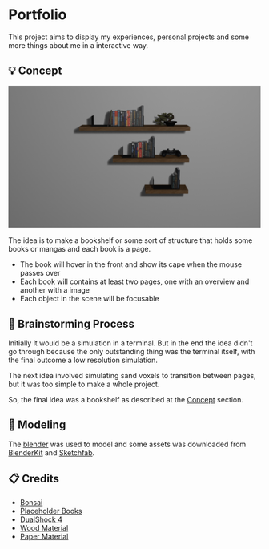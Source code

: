 # Portfolio

This project aims to display my experiences, personal projects and some more things about me in a interactive way.

## 💡 Concept

![Image rendered through blender that show the concept of the page](./assets/render.png)

The idea is to make a bookshelf or some sort of structure that holds some books or mangas and each book is a page.

-   The book will hover in the front and show its cape when the mouse passes over
-   Each book will contains at least two pages, one with an overview and another with a image
-   Each object in the scene will be focusable

## 🧠 Brainstorming Process

Initially it would be a simulation in a terminal. But in the end the idea didn't go through because the only outstanding thing was the terminal itself, with the final outcome a low resolution simulation.

The next idea involved simulating sand voxels to transition between pages, but it was too simple to make a whole project.

So, the final idea was a bookshelf as described at the [Concept](#concept) section.

## 🗽 Modeling

The [blender](https://blender.org) was used to model and some assets was downloaded from [BlenderKit](https://blenderkit.com) and [Sketchfab](https://sketchfab.com/).

## 📋 Credits

-   [Bonsai](https://www.blenderkit.com/asset-gallery-detail/e660c066-9036-41eb-bb8f-de21ac070970/)
-   [Placeholder Books](https://www.blenderkit.com/asset-gallery-detail/bbd0c484-b823-4c0b-bef6-3c1ad07b7f40/)
-   [DualShock 4](https://skfb.ly/oPRAI)
-   [Wood Material](https://www.blenderkit.com/get-blenderkit/752306e7-fb72-4a84-89a1-3be404dcdc38/)
-   [Paper Material](https://www.blenderkit.com/get-blenderkit/2168faea-3e64-42b6-89b3-d8d083805db2/)
